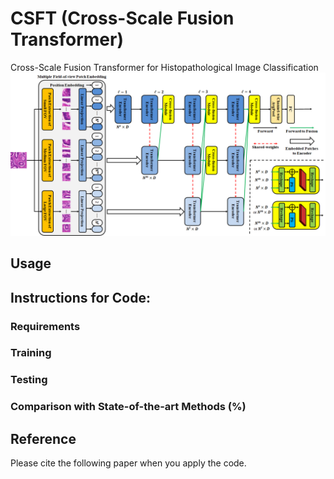 # CSFT (Cross-Scale Fusion Transformer)

Cross-Scale Fusion Transformer for Histopathological Image Classification  
![image](CSFT_Flowchart.png)

## Usage

## Instructions for Code:

### Requirements

### Training

### Testing

### Comparison with State-of-the-art Methods (%)

## Reference 

Please cite the following paper when you apply the code. 
